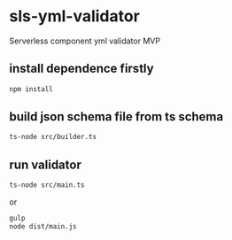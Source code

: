# sls-yml-validator

Serverless component yml validator MVP

## install dependence firstly

```bash
npm install
```

## build json schema file from ts schema

```bash
ts-node src/builder.ts
```

## run validator

```bash
ts-node src/main.ts
```

or

```bash
gulp
node dist/main.js
```
